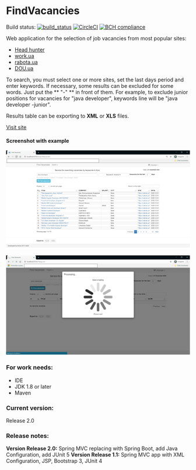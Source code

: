 # FindVacancies
Build status: [![build_status](https://travis-ci.com/AnGo84/FindVacancies.svg?branch=release_2.0)](https://travis-ci.com/AnGo84/FindVacancies.svg) 
[![CircleCI](https://img.shields.io/circleci/build/github/AnGo84/FindVacancies/release_2.0?token=9aee3d4ff42afd19e214490fb0eeabe61fcb019a)](https://app.circleci.com/pipelines/github/AnGo84/FindVacancies?branch=release_2.0)
[![BCH compliance](https://bettercodehub.com/edge/badge/AnGo84/FindVacancies?branch=release_2.0)](https://bettercodehub.com/)

Web application for the selection of job vacancies from most popular sites:
- [Head hunter](http://hh.ua)
- [work.ua](http://work.ua)
- [rabota.ua](http://rabota.ua)
- [DOU.ua](http://DOU.ua)

To search, you must select one or more sites, set the last days period and enter keywords.
If necessary, some results can be excluded for some words. Just put the ** "-" ** in front of them. For example, to exclude junior positions for vacancies for "java developer", keywords line will be "java developer -junior".

Results table can be exporting to **XML** or **XLS** files.

[Visit site](https://findvacancies.herokuapp.com/)

#### Screenshot with example
![](src/main/resources/images/FindVacancies_screen.jpg)

![](src/main/resources/images/Search_screen.jpg)

### **For work needs:**
- IDE
- JDK 1.8 or later
- Maven

### **Current version:**
Release 2.0

### **Release notes:**
**Version Release 2.0:** Spring MVC replacing with Spring Boot, add Java Configuration, add JUnit 5
**Version Release 1.1:** Spring MVC app with XML Configuration, JSP, Bootstrap 3, JUnit 4



